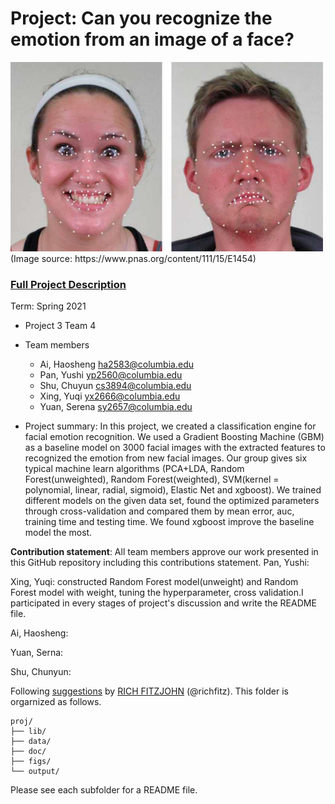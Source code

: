 # Project: Can you recognize the emotion from an image of a face? 
<img src="figs/CE.jpg" alt="Compound Emotions" width="500"/>
(Image source: https://www.pnas.org/content/111/15/E1454)

### [Full Project Description](doc/project3_desc.md)

Term: Spring 2021

+ Project 3 Team 4
+ Team members
	+ Ai, Haosheng ha2583@columbia.edu
	+ Pan, Yushi yp2560@columbia.edu
	+ Shu, Chuyun cs3894@columbia.edu
	+ Xing, Yuqi yx2666@columbia.edu
	+ Yuan, Serena sy2657@columbia.edu

+ Project summary: In this project, we created a classification engine for facial emotion recognition. We used a Gradient Boosting Machine (GBM) as a baseline model on 3000 facial images with the extracted features to recognized the emotion from new facial images. Our group gives six typical machine learn algorithms (PCA+LDA, Random Forest(unweighted), Random Forest(weighted), SVM(kernel = polynomial, linear, radial, sigmoid), Elastic Net and xgboost). We trained different models on the given data set, found the optimized parameters through cross-validation and compared them by mean error, auc, training time and testing time. We found xgboost improve the baseline model the most.

	
**Contribution statement**: All team members approve our work presented in this GitHub repository including this contributions statement. 
Pan, Yushi:

Xing, Yuqi: constructed Random Forest model(unweight) and Random Forest model with weight, tuning the hyperparameter, cross validation.I participated in every stages of project's discussion and write the README file.

Ai, Haosheng:

Yuan, Serna:

Shu, Chunyun:

Following [suggestions](http://nicercode.github.io/blog/2013-04-05-projects/) by [RICH FITZJOHN](http://nicercode.github.io/about/#Team) (@richfitz). This folder is orgarnized as follows.

```
proj/
├── lib/
├── data/
├── doc/
├── figs/
└── output/
```

Please see each subfolder for a README file.
